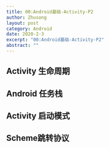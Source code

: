 ```yaml
---
title: 00:Android基础-Activity-P2
author: Zhusong
layout: post
category: Android
date: 2020-2-3
excerpt: "00:Android基础-Activity-P2"
abstract: ""
---
```



## Activity 生命周期

## Android 任务栈

## Activity 启动模式

## Scheme跳转协议